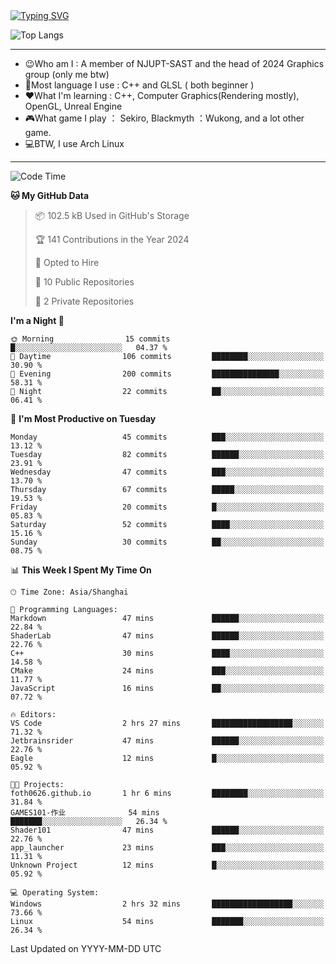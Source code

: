 <a href="https://git.io/typing-svg">
  <img src="https://readme-typing-svg.demolab.com?font=Fira+Code&pause=1000&random=false&width=435&separator=%3D&lines=std%3A%3Aprintln(%22Hello,+world!%22);" alt="Typing SVG" />
</a>

![Top Langs](https://github-readme-stats.vercel.app/api/top-langs/?username=FOTH0626&theme=transparent)

---

- 😉Who am I : A member of NJUPT-SAST and the head of 2024 Graphics group (only me btw)
- 📖Most language I use : C++ and GLSL ( both beginner )
- ❤What I'm learning : C++, Computer Graphics(Rendering mostly), OpenGL, Unreal Engine
- 🎮What game I play ： Sekiro, Blackmyth ：Wukong, and a lot other game.
- 💻BTW, I use Arch Linux
---
<!--START_SECTION:waka-->
![Code Time](http://img.shields.io/badge/Code%20Time-30%20hrs%2022%20mins-blue)

**🐱 My GitHub Data** 

> 📦 102.5 kB Used in GitHub's Storage 
 > 
> 🏆 141 Contributions in the Year 2024
 > 
> 💼 Opted to Hire
 > 
> 📜 10 Public Repositories 
 > 
> 🔑 2 Private Repositories 
 > 
**I'm a Night 🦉** 

```text
🌞 Morning                15 commits          █░░░░░░░░░░░░░░░░░░░░░░░░   04.37 % 
🌆 Daytime                106 commits         ████████░░░░░░░░░░░░░░░░░   30.90 % 
🌃 Evening                200 commits         ███████████████░░░░░░░░░░   58.31 % 
🌙 Night                  22 commits          ██░░░░░░░░░░░░░░░░░░░░░░░   06.41 % 
```
📅 **I'm Most Productive on Tuesday** 

```text
Monday                   45 commits          ███░░░░░░░░░░░░░░░░░░░░░░   13.12 % 
Tuesday                  82 commits          ██████░░░░░░░░░░░░░░░░░░░   23.91 % 
Wednesday                47 commits          ███░░░░░░░░░░░░░░░░░░░░░░   13.70 % 
Thursday                 67 commits          █████░░░░░░░░░░░░░░░░░░░░   19.53 % 
Friday                   20 commits          █░░░░░░░░░░░░░░░░░░░░░░░░   05.83 % 
Saturday                 52 commits          ████░░░░░░░░░░░░░░░░░░░░░   15.16 % 
Sunday                   30 commits          ██░░░░░░░░░░░░░░░░░░░░░░░   08.75 % 
```


📊 **This Week I Spent My Time On** 

```text
🕑︎ Time Zone: Asia/Shanghai

💬 Programming Languages: 
Markdown                 47 mins             ██████░░░░░░░░░░░░░░░░░░░   22.84 % 
ShaderLab                47 mins             ██████░░░░░░░░░░░░░░░░░░░   22.76 % 
C++                      30 mins             ████░░░░░░░░░░░░░░░░░░░░░   14.58 % 
CMake                    24 mins             ███░░░░░░░░░░░░░░░░░░░░░░   11.77 % 
JavaScript               16 mins             ██░░░░░░░░░░░░░░░░░░░░░░░   07.72 % 

🔥 Editors: 
VS Code                  2 hrs 27 mins       ██████████████████░░░░░░░   71.32 % 
Jetbrainsrider           47 mins             ██████░░░░░░░░░░░░░░░░░░░   22.76 % 
Eagle                    12 mins             █░░░░░░░░░░░░░░░░░░░░░░░░   05.92 % 

🐱‍💻 Projects: 
foth0626.github.io       1 hr 6 mins         ████████░░░░░░░░░░░░░░░░░   31.84 % 
GAMES101-作业              54 mins             ███████░░░░░░░░░░░░░░░░░░   26.34 % 
Shader101                47 mins             ██████░░░░░░░░░░░░░░░░░░░   22.76 % 
app_launcher             23 mins             ███░░░░░░░░░░░░░░░░░░░░░░   11.31 % 
Unknown Project          12 mins             █░░░░░░░░░░░░░░░░░░░░░░░░   05.92 % 

💻 Operating System: 
Windows                  2 hrs 32 mins       ██████████████████░░░░░░░   73.66 % 
Linux                    54 mins             ███████░░░░░░░░░░░░░░░░░░   26.34 % 
```


 Last Updated on YYYY-MM-DD UTC
<!--END_SECTION:waka-->
